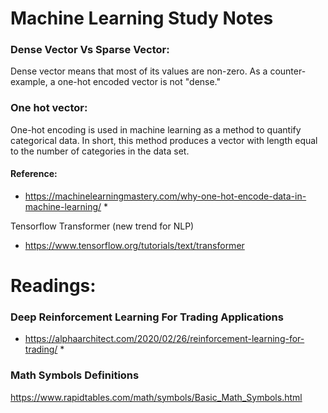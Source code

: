 # Machine Learning Study Notes

### Dense Vector Vs Sparse Vector:
Dense vector means that most of its values are non-zero. As a counter-example, a one-hot encoded vector is not "dense."

### One hot vector:
One-hot encoding is used in machine learning as a method to quantify categorical data. In short, this method produces a vector with length equal to the number of categories in the data set.

#### Reference:
* https://machinelearningmastery.com/why-one-hot-encode-data-in-machine-learning/ *

Tensorflow Transformer (new trend for NLP)
* https://www.tensorflow.org/tutorials/text/transformer

# Readings: 

### Deep Reinforcement Learning For Trading Applications

* https://alphaarchitect.com/2020/02/26/reinforcement-learning-for-trading/ * 

### Math Symbols Definitions

https://www.rapidtables.com/math/symbols/Basic_Math_Symbols.html
